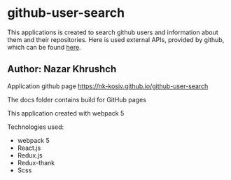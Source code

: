 # github-user-search

This applications is created to search github users and information about them and their repositories.
Here is used external APIs, provided by github, which can be found [here](http://docs2.lfe.io/v3/search/).

## Author: Nazar Khrushch

Application github page <a href="https://nk-kosiv.github.io/github-user-search" target="_blank">https://nk-kosiv.github.io/github-user-search</a>

The docs folder contains build for GitHub pages

This application created with webpack 5

Technologies used:

- webpack 5
- React.js
- Redux.js
- Redux-thank
- Scss
